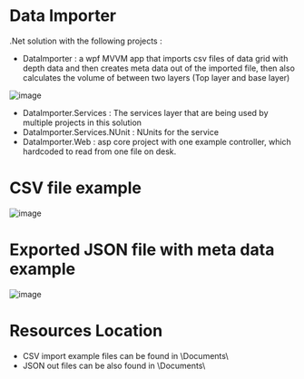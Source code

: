 # Data Importer
.Net solution with the following projects :
- DataImporter : a wpf MVVM app that imports csv files of data grid with depth data and then creates meta data out of the imported file, then also calculates the volume of between two layers (Top layer and base layer)

![image](https://user-images.githubusercontent.com/25548321/187957427-ee4c374b-5a98-4b63-9bb7-b634bbed8faf.png)

- DataImporter.Services : The services layer that are being used by multiple projects in this solution
- DataImporter.Services.NUnit : NUnits for the service
- DataImporter.Web : asp core project with one example controller, which hardcoded to read from one file on desk.


# CSV file example 
![image](https://user-images.githubusercontent.com/25548321/187957663-f967e9e8-11c0-4dbb-a1f3-0610ff92e54e.png)


# Exported JSON file with meta data example 
![image](https://user-images.githubusercontent.com/25548321/187957845-72500566-a76d-497b-9e35-4f505776adeb.png)



# Resources Location 
- CSV import example files can be found in \Documents\
- JSON out files can be also found in \Documents\
